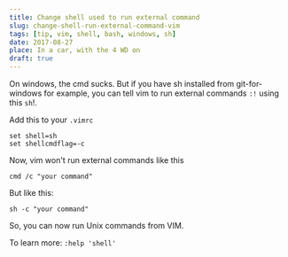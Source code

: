 ```yaml
---
title: Change shell used to run external command
slug: change-shell-run-external-command-vim
tags: [tip, vim, shell, bash, windows, sh]
date: 2017-08-27
place: In a car, with the 4 WD on
draft: true
---
```


On windows, the cmd sucks. But if you have sh installed from git-for-windows
for example, you can tell vim to run external commands `:!` using this `sh`!.<!--more-->

Add this to your `.vimrc`

```vim
set shell=sh
set shellcmdflag=-c
```

Now, vim won't run external commands like this

    cmd /c "your command"

But like this:

    sh -c "your command"

So, you can now run Unix commands from VIM.

To learn more: `:help 'shell'`
